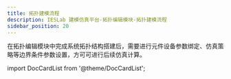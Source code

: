 ```yaml
---
title: 拓扑建模流程
description: IESLab 建模仿真平台-拓扑编辑模块-拓扑建模流程
sidebar_position: 20
---
```



在拓扑编辑模块中完成系统拓扑结构搭建后，需要进行元件设备参数绑定、仿真策略等边界条件参数设置，方可可进行后续仿真计算。



import DocCardList from '@theme/DocCardList';

<DocCardList />